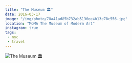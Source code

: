 ```yaml
---
title: "The Museum 🏛"
date: 2016-03-17
image: "/img/photo/78a41ad85b732ab5130ee4b13e78c556.jpg"
location: "MoMA The Museum of Modern Art"
instagram: true
tags:
 - nyc
 - travel
---
```


![The Museum 🏛](/img/photo/78a41ad85b732ab5130ee4b13e78c556.jpg)
